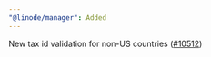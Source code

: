 ```yaml
---
"@linode/manager": Added
---
```


New tax id validation for non-US countries ([#10512](https://github.com/linode/manager/pull/10512))
